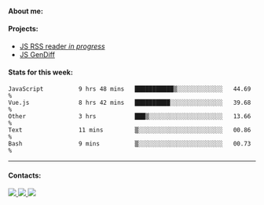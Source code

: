 #### About me:

#### Projects:
- [JS RSS reader *in progress*](https://github.com/GKoil/frontend-project-lvl3)
- [JS GenDiff](https://github.com/GKoil/GenDiff)

#### Stats for this week:
<!--START_SECTION:waka-->

```text
JavaScript          9 hrs 48 mins   ███████████▒░░░░░░░░░░░░░   44.69 %
Vue.js              8 hrs 42 mins   ██████████░░░░░░░░░░░░░░░   39.68 %
Other               3 hrs           ███▒░░░░░░░░░░░░░░░░░░░░░   13.66 %
Text                11 mins         ▒░░░░░░░░░░░░░░░░░░░░░░░░   00.86 %
Bash                9 mins          ▒░░░░░░░░░░░░░░░░░░░░░░░░   00.73 %
```

<!--END_SECTION:waka-->
---
#### Contacts:

<a target='_blank' title='LinkedIn' href="https://www.linkedin.com/in/gkoil/">
  <img src="https://img.shields.io/badge/LinkedIn-0077B5?style=for-the-badge&logo=linkedin&logoColor=white" />
</a>
<a target='_blank' title='Telegram' href="https://t.me/gkoil">
  <img src="https://img.shields.io/badge/Telegram-2CA5E0?style=for-the-badge&logo=telegram&logoColor=white" />
</a>
<a target='_blank' title='Gmail' href="mailto: gk.grigorev@gmail.com">
  <img src="https://img.shields.io/badge/Gmail-D14836?style=for-the-badge&logo=gmail&logoColor=white" />
</a>

